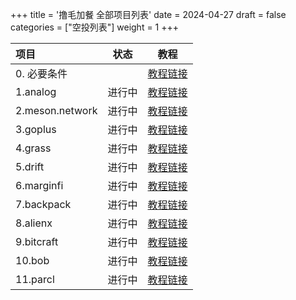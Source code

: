 +++
title = '撸毛加餐 全部项目列表'
date = 2024-04-27
draft = false
categories = ["空投列表"]
weight = 1
+++


| 项目 | 状态 | 教程 |
| :-----| :----: | :----: |
| 0. 必要条件 |  | [教程链接](https://hangsz.github.io/post/撸毛加餐-0.钱包和账号等准备/) |
| 1.analog | 进行中 | [教程链接](https://hangsz.github.io/post/撸毛加餐1.analog项目/) |
| 2.meson.network | 进行中 | [教程链接](https://hangsz.github.io/post/撸毛加餐2.meson.network项目/) |
| 3.goplus | 进行中 | [教程链接](https://hangsz.github.io/post/撸毛加餐3.goplus项目/) |
| 4.grass | 进行中 | [教程链接](https://hangsz.github.io/post/撸毛加餐4.grass项目/) |
| 5.drift | 进行中 | [教程链接](https://hangsz.github.io/post/撸毛加餐5.drift项目/) |
| 6.marginfi | 进行中 | [教程链接](https://hangsz.github.io/post/撸毛加餐6.marginfi项目/) |
| 7.backpack |进行中  | [教程链接](https://hangsz.github.io/post/撸毛加餐7.backpack项目/) |
| 8.alienx | 进行中 | [教程链接](https://hangsz.github.io/post/撸毛加餐8.alienx项目/) |
| 9.bitcraft |进行中  | [教程链接](https://hangsz.github.io/post/撸毛加餐9.bitcraft项目/) |
| 10.bob | 进行中 | [教程链接](https://hangsz.github.io/post/撸毛加餐10.bob项目/) |
| 11.parcl | 进行中 | [教程链接](https://hangsz.github.io/post/撸毛加餐11.parcl项目/) |
